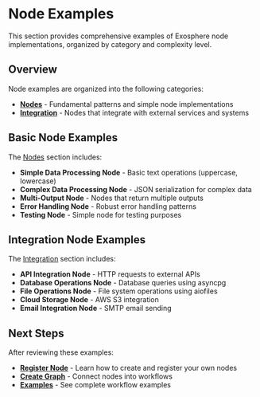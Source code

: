 # Node  Examples

This section provides comprehensive examples of Exosphere node implementations, organized by category and complexity level.

## Overview

Node examples are organized into the following categories:

- **[Nodes](./basic-nodes.md)** - Fundamental patterns and simple node implementations
- **[Integration](./integration-nodes.md)** - Nodes that integrate with external services and systems

## Basic Node Examples

The [Nodes](./basic-nodes.md) section includes:

- **Simple Data Processing Node** - Basic text operations (uppercase, lowercase)
- **Complex Data Processing Node** - JSON serialization for complex data
- **Multi-Output Node** - Nodes that return multiple outputs
- **Error Handling Node** - Robust error handling patterns
- **Testing Node** - Simple node for testing purposes

## Integration Node Examples

The [Integration](./integration-nodes.md) section includes:

- **API Integration Node** - HTTP requests to external APIs
- **Database Operations Node** - Database queries using asyncpg
- **File Operations Node** - File system operations using aiofiles
- **Cloud Storage Node** - AWS S3 integration
- **Email Integration Node** - SMTP email sending

## Next Steps

After reviewing these examples:

- **[Register Node](../register-node.md)** - Learn how to create and register your own nodes
- **[Create Graph](../create-graph.md)** - Connect nodes into workflows
- **[Examples](../examples.md)** - See complete workflow examples
